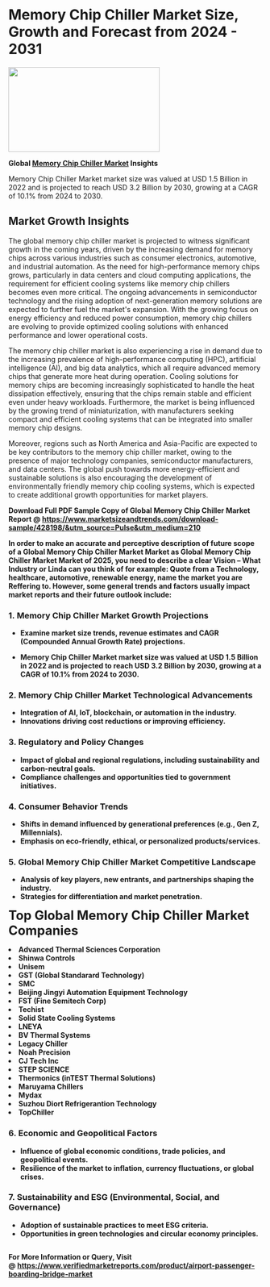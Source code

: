 <H1>Memory Chip Chiller Market Size, Growth and Forecast from 2024 - 2031</H1><img class="aligncenter size-medium wp-image-584254" src="https://thirdeyenews.in/wp-content/uploads/2024/09/Global-Market-Research-300x168.jpeg" alt="" width="300" height="168" /><p><strong>Global&nbsp;<a href="https://www.marketsizeandtrends.com/download-sample/428198/&amp;utm_source=Pulse&amp;utm_medium=210">Memory Chip Chiller Market</a> Insights</strong></p><p>Memory Chip Chiller Market market size was valued at USD 1.5 Billion in 2022 and is projected to reach USD 3.2 Billion by 2030, growing at a CAGR of 10.1% from 2024 to 2030.</p><p><h2>Market Growth Insights</h2> <p>The global memory chip chiller market is projected to witness significant growth in the coming years, driven by the increasing demand for memory chips across various industries such as consumer electronics, automotive, and industrial automation. As the need for high-performance memory chips grows, particularly in data centers and cloud computing applications, the requirement for efficient cooling systems like memory chip chillers becomes even more critical. The ongoing advancements in semiconductor technology and the rising adoption of next-generation memory solutions are expected to further fuel the market's expansion. With the growing focus on energy efficiency and reduced power consumption, memory chip chillers are evolving to provide optimized cooling solutions with enhanced performance and lower operational costs.</p> <p><strong></strong></p> <p>The memory chip chiller market is also experiencing a rise in demand due to the increasing prevalence of high-performance computing (HPC), artificial intelligence (AI), and big data analytics, which all require advanced memory chips that generate more heat during operation. Cooling solutions for memory chips are becoming increasingly sophisticated to handle the heat dissipation effectively, ensuring that the chips remain stable and efficient even under heavy workloads. Furthermore, the market is being influenced by the growing trend of miniaturization, with manufacturers seeking compact and efficient cooling systems that can be integrated into smaller memory chip designs.</p> <p>Moreover, regions such as North America and Asia-Pacific are expected to be key contributors to the memory chip chiller market, owing to the presence of major technology companies, semiconductor manufacturers, and data centers. The global push towards more energy-efficient and sustainable solutions is also encouraging the development of environmentally friendly memory chip cooling systems, which is expected to create additional growth opportunities for market players.</p> <p><strong></p><p><span class=""><strong>Download Full PDF Sample Copy of Global Memory Chip Chiller Market Report</strong> @ <a href="https://www.marketsizeandtrends.com/download-sample/428198/&amp;utm_source=Pulse&amp;utm_medium=210" target="_blank">https://www.marketsizeandtrends.com/download-sample/428198/&amp;utm_source=Pulse&amp;utm_medium=210</a></span></p><p>In order to make an accurate and perceptive description of future scope of a Global&nbsp;Memory Chip Chiller Market Market as Global&nbsp;Memory Chip Chiller Market Market of 2025, you need to describe a clear Vision &ndash; What Industry or Linda can you think of for example: Quote from a Technology, healthcare, automotive, renewable energy, name the market you are Reffering to. However, some general trends and factors usually impact market reports and their future outlook include:</p><h3>1.&nbsp;<strong>Memory Chip Chiller Market Growth Projections</strong></h3><ul><li>Examine market size trends, revenue estimates and CAGR (Compounded Annual Growth Rate) projections.</li><li><p>Memory Chip Chiller Market market size was valued at USD 1.5 Billion in 2022 and is projected to reach USD 3.2 Billion by 2030, growing at a CAGR of 10.1% from 2024 to 2030.</p></li></ul><h3>2.&nbsp;<strong>Memory Chip Chiller Market Technological Advancements</strong></h3><ul><li>Integration of AI, IoT, blockchain, or automation in the industry.</li><li>Innovations driving cost reductions or improving efficiency.</li></ul><h3>3.&nbsp;<strong>Regulatory and Policy Changes</strong></h3><ul><li>Impact of global and regional regulations, including sustainability and carbon-neutral goals.</li><li>Compliance challenges and opportunities tied to government initiatives.</li></ul><h3>4.&nbsp;<strong>Consumer Behavior Trends</strong></h3><ul><li>Shifts in demand influenced by generational preferences (e.g., Gen Z, Millennials).</li><li>Emphasis on eco-friendly, ethical, or personalized products/services.</li></ul><h3>5.&nbsp;<strong>Global Memory Chip Chiller Market Competitive Landscape</strong></h3><ul><li>Analysis of key players, new entrants, and partnerships shaping the industry.</li><li>Strategies for differentiation and market penetration.</li></ul><p data-pm-slice="1 1 []"><span style="color: inherit; font-family: inherit; font-size: 25px;">Top Global Memory Chip Chiller Market Companies</span></p><div class="" data-test-id=""><p><li>Advanced Thermal Sciences Corporation</li><li> Shinwa Controls</li><li> Unisem</li><li> GST (Global Standarard Technology)</li><li> SMC</li><li> Beijing Jingyi Automation Equipment Technology</li><li> FST (Fine Semitech Corp)</li><li> Techist</li><li> Solid State Cooling Systems</li><li> LNEYA</li><li> BV Thermal Systems</li><li> Legacy Chiller</li><li> Noah Precision</li><li> CJ Tech Inc</li><li> STEP SCIENCE</li><li> Thermonics (inTEST Thermal Solutions)</li><li> Maruyama Chillers</li><li> Mydax</li><li> Suzhou Diort Refrigerantion Technology</li><li> TopChiller</li></p></div><h3>6.&nbsp;<strong>Economic and Geopolitical Factors</strong></h3><ul><li>Influence of global economic conditions, trade policies, and geopolitical events.</li><li>Resilience of the market to inflation, currency fluctuations, or global crises.</li></ul><h3>7.&nbsp;<strong>Sustainability and ESG (Environmental, Social, and Governance)</strong></h3><ul><li>Adoption of sustainable practices to meet ESG criteria.</li><li>Opportunities in green technologies and circular economy principles.</li></ul><h2><strong style="font-size: 14px;">For More Information or Query, Visit @&nbsp;</strong><a style="background-color: #ffffff; font-size: 14px;" href="https://www.marketsizeandtrends.com/report/memory-chip-chiller-market/" target="_blank">https://www.verifiedmarketreports.com/product/airport-passenger-boarding-bridge-market</a></h2>
